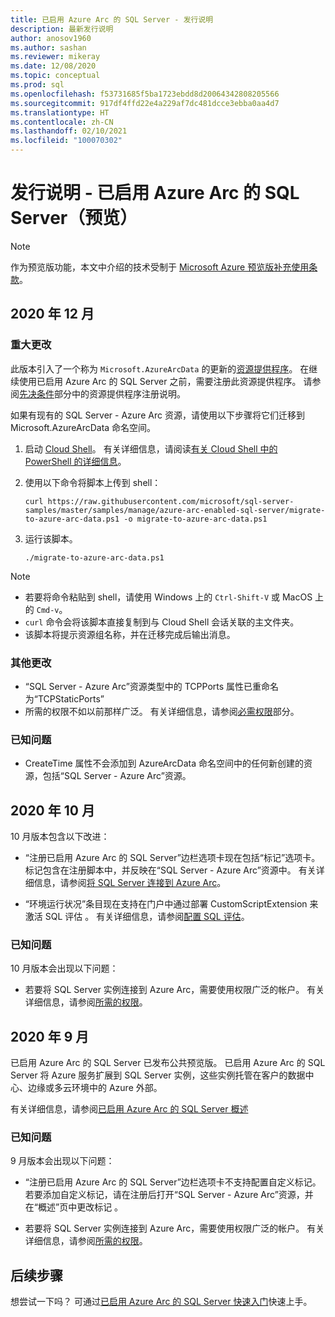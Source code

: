```yaml
---
title: 已启用 Azure Arc 的 SQL Server - 发行说明
description: 最新发行说明
author: anosov1960
ms.author: sashan
ms.reviewer: mikeray
ms.date: 12/08/2020
ms.topic: conceptual
ms.prod: sql
ms.openlocfilehash: f53731685f5ba1723ebdd8d20064342808205566
ms.sourcegitcommit: 917df4ffd22e4a229af7dc481dcce3ebba0aa4d7
ms.translationtype: HT
ms.contentlocale: zh-CN
ms.lasthandoff: 02/10/2021
ms.locfileid: "100070302"
---
```

# <a name="release-notes---azure-arc-enabled-sql-server-preview"></a>发行说明 - 已启用 Azure Arc 的 SQL Server（预览）

> [!NOTE]
> 作为预览版功能，本文中介绍的技术受制于 [Microsoft Azure 预览版补充使用条款](https://azure.microsoft.com/support/legal/preview-supplemental-terms/)。

## <a name="december-2020"></a>2020 年 12 月

### <a name="breaking-change"></a>重大更改

此版本引入了一个称为 `Microsoft.AzureArcData` 的更新的[资源提供程序](/azure/azure-resource-manager/management/azure-services-resource-providers)。 在继续使用已启用 Azure Arc 的 SQL Server 之前，需要注册此资源提供程序。 请参阅[先决条件](connect.md#prerequisites)部分中的资源提供程序注册说明。

如果有现有的 SQL Server - Azure Arc 资源，请使用以下步骤将它们迁移到 Microsoft.AzureArcData 命名空间。

1. 启动 [Cloud Shell](https://shell.azure.com/)。 有关详细信息，请阅读[有关 Cloud Shell 中的 PowerShell 的详细信息](/azure/cloud-shell/quickstart-powershell)。

2. 使用以下命令将脚本上传到 shell：

    ```console
    curl https://raw.githubusercontent.com/microsoft/sql-server-samples/master/samples/manage/azure-arc-enabled-sql-server/migrate-to-azure-arc-data.ps1 -o migrate-to-azure-arc-data.ps1
    ```
3. 运行该脚本。  

    ```console
   ./migrate-to-azure-arc-data.ps1
    ```

> [!NOTE]
> - 若要将命令粘贴到 shell，请使用 Windows 上的 `Ctrl-Shift-V` 或 MacOS 上的 `Cmd-v`。
> - `curl` 命令会将该脚本直接复制到与 Cloud Shell 会话关联的主文件夹。
> - 该脚本将提示资源组名称，并在迁移完成后输出消息。

### <a name="other-changes"></a>其他更改

* “SQL Server - Azure Arc”资源类型中的 TCPPorts 属性已重命名为“TCPStaticPorts”
* 所需的权限不如以前那样广泛。 有关详细信息，请参阅[必需权限](overview.md#required-permissions)部分。

### <a name="known-issues"></a>已知问题

* CreateTime 属性不会添加到 AzureArcData 命名空间中的任何新创建的资源，包括“SQL Server - Azure Arc”资源。

## <a name="october-2020"></a>2020 年 10 月

10 月版本包含以下改进：

* “注册已启用 Azure Arc 的 SQL Server”边栏选项卡现在包括“标记”选项卡。标记包含在注册脚本中，并反映在“SQL Server - Azure Arc”资源中。 有关详细信息，请参阅[将 SQL Server 连接到 Azure Arc](connect.md)。

* “环境运行状况”条目现在支持在门户中通过部署 CustomScriptExtension 来激活 SQL 评估 。 有关详细信息，请参阅[配置 SQL 评估](assess.md#run-on-demand-sql-assessment)。

### <a name="known-issues"></a>已知问题

10 月版本会出现以下问题：

* 若要将 SQL Server 实例连接到 Azure Arc，需要使用权限广泛的帐户。 有关详细信息，请参阅[所需的权限](overview.md#required-permissions)。

## <a name="september-2020"></a>2020 年 9 月

已启用 Azure Arc 的 SQL Server 已发布公共预览版。 已启用 Azure Arc 的 SQL Server 将 Azure 服务扩展到 SQL Server 实例，这些实例托管在客户的数据中心、边缘或多云环境中的 Azure 外部。

有关详细信息，请参阅[已启用 Azure Arc 的 SQL Server 概述](overview.md)

### <a name="known-issues"></a>已知问题

9 月版本会出现以下问题：

* “注册已启用 Azure Arc 的 SQL Server”边栏选项卡不支持配置自定义标记。 若要添加自定义标记，请在注册后打开“SQL Server - Azure Arc”资源，并在“概述”页中更改标记 。

* 若要将 SQL Server 实例连接到 Azure Arc，需要使用权限广泛的帐户。 有关详细信息，请参阅[所需的权限](overview.md#required-permissions)。

## <a name="next-steps"></a>后续步骤

想尝试一下吗？  可通过[已启用 Azure Arc 的 SQL Server 快速入门](https://aka.ms/AzureArcSqlServerJumpstart)快速上手。